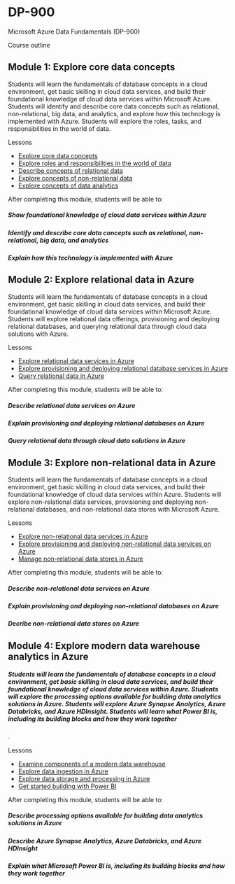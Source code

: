 # DP-900
Microsoft Azure Data Fundamentals (DP-900)

Course outline
<h2>Module 1: Explore core data concepts </h2>
Students will learn the fundamentals of database concepts in a cloud environment, get basic skilling in cloud data services, and build their foundational knowledge of cloud data services within Microsoft Azure. Students will identify and describe core data concepts such as relational, non-relational, big data, and analytics, and explore how this technology is implemented with Azure. Students will explore the roles, tasks, and responsibilities in the world of data.

Lessons 

- [Explore core data concepts ](https://docs.microsoft.com/en-us/learn/modules/explore-core-data-concepts/)
- [Explore roles and responsibilities in the world of data](https://docs.microsoft.com/en-us/learn/modules/explore-roles-responsibilities-world-of-data/)
- [Describe concepts of relational data](https://docs.microsoft.com/en-us/learn/modules/describe-concepts-of-relational-data/)
- [Explore concepts of non-relational data ](https://docs.microsoft.com/en-us/learn/modules/explore-concepts-of-non-relational-data/)
- [Explore concepts of data analytics ](https://docs.microsoft.com/en-us/learn/modules/explore-concepts-of-data-analytics/)

After completing this module, students will be able to:

<h5> Show foundational knowledge of cloud data services within Azure </h5> 
<h5> Identify and describe core data concepts such as relational, non-relational, big data, and analytics </h5> 
<h5> Explain how this technology is implemented with Azure </h5> 
  
<h2>Module 2: Explore relational data in Azure </h2>
Students will learn the fundamentals of database concepts in a cloud environment, get basic skilling in cloud data services, and build their foundational knowledge of cloud data services within Microsoft Azure. Students will explore relational data offerings, provisioning and deploying relational databases, and querying relational data through cloud data solutions with Azure.

Lessons
- [Explore relational data services in Azure ](https://docs.microsoft.com/en-us/learn/modules/explore-relational-data-offerings/)
- [Explore provisioning and deploying relational database services in Azure](https://docs.microsoft.com/en-us/learn/modules/explore-provision-deploy-relational-database-offerings-azure/)
- [Query relational data in Azure ](https://docs.microsoft.com/en-us/learn/modules/query-relational-data/)

After completing this module, students will be able to:

<h5> Describe relational data services on Azure </h5>
<h5>Explain provisioning and deploying relational databases on Azure </h5>
<h5>Query relational data through cloud data solutions in Azure </h5>

<h2> Module 3: Explore non-relational data in Azure  </h2>
Students will learn the fundamentals of database concepts in a cloud environment, get basic skilling in cloud data services, and build their foundational knowledge of cloud data services within Azure. Students will explore non-relational data services, provisioning and deploying non-relational databases, and non-relational data stores with Microsoft Azure.

Lessons
- [Explore non-relational data services in Azure](https://docs.microsoft.com/en-us/learn/modules/explore-non-relational-data-offerings-azure/)
- [Explore provisioning and deploying non-relational data services on Azure](https://docs.microsoft.com/en-us/learn/modules/explore-provision-deploy-non-relational-data-services-azure/)
- [Manage non-relational data stores in Azure](https://docs.microsoft.com/en-us/learn/modules/explore-non-relational-data-stores-azure/)

After completing this module, students will be able to:

<h5> Describe non-relational data services on Azure </h5>
<h5> Explain provisioning and deploying non-relational databases on Azure </h5>
<h5> Decribe non-relational data stores on Azure </h5>
<h2> Module 4: Explore modern data warehouse analytics in Azure </h2>
<h5> Students will learn the fundamentals of database concepts in a cloud environment, get basic skilling in cloud data services, and build their foundational knowledge of cloud data services within Azure. Students will explore the processing options available for building data analytics solutions in Azure. Students will explore Azure Synapse Analytics, Azure Databricks, and Azure HDInsight. Students will learn what Power BI is, including its building blocks and how they work together </h5>.

Lessons
- [Examine components of a modern data warehouse ](https://docs.microsoft.com/en-us/learn/modules/examine-components-of-modern-data-warehouse/)
- [Explore data ingestion in Azure ](https://docs.microsoft.com/en-us/learn/modules/explore-data-ingestion-azure/)
- [Explore data storage and processing in Azure](https://docs.microsoft.com/en-us/learn/modules/explore-data-storage-processing-azure/)
- [Get started building with Power BI](https://docs.microsoft.com/en-us/learn/modules/get-started-with-power-bi/)

After completing this module, students will be able to:

<h5> Describe processing options available for building data analytics solutions in Azure </h5>
<h5>Describe Azure Synapse Analytics, Azure Databricks, and Azure HDInsight </h5>
<h5> Explain what Microsoft Power BI is, including its building blocks and how they work together </h5>
